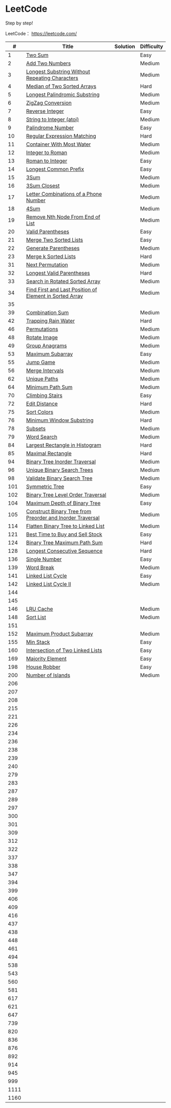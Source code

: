 # LeetCode
Step by step!

LeetCode： https://leetcode.com/ 

| #    | Title                                                        | Solution | Difficulty |
| ---- | ------------------------------------------------------------ | -------- | ---------- |
| 1    | [Two Sum](https://leetcode.com/problems/two-sum)             |          | Easy       |
| 2    | [Add Two Numbers](https://leetcode.com/problems/add-two-numbers) |          | Medium     |
| 3    | [Longest Substring Without Repeating Characters](https://leetcode.com/problems/longest-substring-without-repeating-characters) |          | Medium     |
| 4    | [Median of Two Sorted Arrays](https://leetcode.com/problems/median-of-two-sorted-arrays) |          | Hard       |
| 5    | [Longest Palindromic Substring](https://leetcode.com/problems/longest-palindromic-substring) |          | Medium     |
| 6    | [ZigZag Conversion](https://leetcode.com/problems/zigzag-conversion) |          | Medium     |
| 7    | [Reverse Integer](https://leetcode.com/problems/reverse-integer) |          | Easy       |
| 8    | [String to Integer (atoi)](https://leetcode.com/problems/string-to-integer-atoi) |          | Medium     |
| 9    | [Palindrome Number](https://leetcode.com/problems/palindrome-number) |          | Easy       |
| 10   | [Regular Expression Matching](https://leetcode.com/problems/regular-expression-matching) |          | Hard       |
| 11   | [Container With Most Water](https://leetcode.com/problems/container-with-most-water) |          | Medium     |
| 12   | [Integer to Roman](https://leetcode.com/problems/integer-to-roman) |          | Medium     |
| 13   | [Roman to Integer](https://leetcode.com/problems/roman-to-integer) |          | Easy       |
| 14   | [Longest Common Prefix](https://leetcode.com/problems/longest-common-prefix) |          | Easy       |
| 15   | [3Sum](https://leetcode.com/problems/3sum)                   |          | Medium     |
| 16   | [3Sum Closest](https://leetcode.com/problems/3sum-closest)   |          | Medium     |
| 17   | [Letter Combinations of a Phone Number](https://leetcode.com/problems/letter-combinations-of-a-phone-number) |          | Medium     |
| 18   | [4Sum](https://leetcode.com/problems/4sum)                   |          | Medium     |
| 19   | [Remove Nth Node From End of List](https://leetcode.com/problems/remove-nth-node-from-end-of-list) |          | Medium     |
| 20   | [Valid Parentheses](https://leetcode.com/problems/valid-parentheses) |          | Easy       |
| 21   | [Merge Two Sorted Lists](https://leetcode.com/problems/merge-two-sorted-lists) |          | Easy       |
| 22   | [Generate Parentheses](https://leetcode.com/problems/generate-parentheses) |          | Medium     |
| 23   | [Merge k Sorted Lists](https://leetcode.com/problems/merge-k-sorted-lists) |          | Hard       |
| 31   | [Next Permutation](https://leetcode.com/problems/next-permutation) |          | Medium     |
| 32   | [Longest Valid Parentheses](https://leetcode.com/problems/longest-valid-parentheses) |          | Hard       |
| 33   | [Search in Rotated Sorted Array](https://leetcode.com/problems/search-in-rotated-sorted-array) |          | Medium     |
| 34   | [Find First and Last Position of Element in Sorted Array](https://leetcode.com/problems/find-first-and-last-position-of-element-in-sorted-array) |          | Medium     |
| 35   |                                                              |          |            |
| 39   | [Combination Sum](https://leetcode.com/problems/combination-sum) |          | Medium     |
| 42   | [Trapping Rain Water](https://leetcode.com/problems/trapping-rain-water) |          | Hard       |
| 46   | [Permutations](https://leetcode.com/problems/permutations)   |          | Medium     |
| 48   | [Rotate Image](https://leetcode.com/problems/rotate-image)   |          | Medium     |
| 49   | [Group Anagrams](https://leetcode.com/problems/group-anagrams) |          | Medium     |
| 53   | [Maximum Subarray](https://leetcode.com/problems/maximum-subarray) |          | Easy       |
| 55   | [Jump Game](https://leetcode.com/problems/jump-game)         |          | Medium     |
| 56   | [Merge Intervals](https://leetcode.com/problems/merge-intervals) |          | Medium     |
| 62   | [Unique Paths](https://leetcode.com/problems/unique-paths)   |          | Medium     |
| 64   | [Minimum Path Sum](https://leetcode.com/problems/minimum-path-sum) |          | Medium     |
| 70   | [Climbing Stairs](https://leetcode.com/problems/climbing-stairs) |          | Easy       |
| 72   | [Edit Distance](https://leetcode.com/problems/edit-distance) |          | Hard       |
| 75   | [Sort Colors](https://leetcode.com/problems/sort-colors)     |          | Medium     |
| 76   | [Minimum Window Substring](https://leetcode.com/problems/minimum-window-substring) |          | Hard       |
| 78   | [Subsets](https://leetcode.com/problems/subsets)             |          | Medium     |
| 79   | [Word Search](https://leetcode.com/problems/word-search)     |          | Medium     |
| 84   | [Largest Rectangle in Histogram](https://leetcode.com/problems/largest-rectangle-in-histogram) |          | Hard       |
| 85   | [Maximal Rectangle](https://leetcode.com/problems/maximal-rectangle) |          | Hard       |
| 94   | [Binary Tree Inorder Traversal](https://leetcode.com/problems/binary-tree-inorder-traversal) |          | Medium     |
| 96   | [Unique Binary Search Trees](https://leetcode.com/problems/unique-binary-search-trees) |          | Medium     |
| 98   | [Validate Binary Search Tree](https://leetcode.com/problems/validate-binary-search-tree) |          | Medium     |
| 101  | [Symmetric Tree](https://leetcode.com/problems/symmetric-tree) |          | Easy       |
| 102  | [Binary Tree Level Order Traversal](https://leetcode.com/problems/binary-tree-level-order-traversal) |          | Medium     |
| 104  | [Maximum Depth of Binary Tree](https://leetcode.com/problems/maximum-depth-of-binary-tree) |          | Easy       |
| 105  | [Construct Binary Tree from Preorder and Inorder Traversal](https://leetcode.com/problems/construct-binary-tree-from-preorder-and-inorder-traversal) |          | Medium     |
| 114  | [Flatten Binary Tree to Linked List](https://leetcode.com/problems/flatten-binary-tree-to-linked-list) |          | Medium     |
| 121  | [Best Time to Buy and Sell Stock](https://leetcode.com/problems/best-time-to-buy-and-sell-stock) |          | Easy       |
| 124  | [Binary Tree Maximum Path Sum](https://leetcode.com/problems/binary-tree-maximum-path-sum) |          | Hard       |
| 128  | [Longest Consecutive Sequence](https://leetcode.com/problems/longest-consecutive-sequence) |          | Hard       |
| 136  | [Single Number](https://leetcode.com/problems/single-number) |          | Easy       |
| 139  | [Word Break](https://leetcode.com/problems/word-break)       |          | Medium     |
| 141  | [Linked List Cycle](https://leetcode.com/problems/linked-list-cycle) |          | Easy       |
| 142  | [Linked List Cycle II](https://leetcode.com/problems/linked-list-cycle-ii) |          | Medium     |
| 144  |                                                              |          |            |
| 145  |                                                              |          |            |
| 146  | [LRU Cache](https://leetcode.com/problems/lru-cache)         |          | Medium     |
| 148  | [Sort List](https://leetcode.com/problems/sort-list)         |          | Medium     |
| 151  |                                                              |          |            |
| 152  | [Maximum Product Subarray](https://leetcode.com/problems/maximum-product-subarray) |          | Medium     |
| 155  | [Min Stack](https://leetcode.com/problems/min-stack)         |          | Easy       |
| 160  | [Intersection of Two Linked Lists](https://leetcode.com/problems/intersection-of-two-linked-lists) |          | Easy       |
| 169  | [Majority Element](https://leetcode.com/problems/majority-element) |          | Easy       |
| 198  | [House Robber](https://leetcode.com/problems/house-robber)   |          | Easy       |
| 200  | [Number of Islands](https://leetcode.com/problems/number-of-islands) |          | Medium     |
| 206  |                                                              |          |            |
| 207  |                                                              |          |            |
| 208  |                                                              |          |            |
| 215  |                                                              |          |            |
| 221  |                                                              |          |            |
| 226  |                                                              |          |            |
| 234  |                                                              |          |            |
| 236  |                                                              |          |            |
| 238  |                                                              |          |            |
| 239  |                                                              |          |            |
| 240  |                                                              |          |            |
| 279  |                                                              |          |            |
| 283  |                                                              |          |            |
| 287  |                                                              |          |            |
| 289  |                                                              |          |            |
| 297  |                                                              |          |            |
| 300  |                                                              |          |            |
| 301  |                                                              |          |            |
| 309  |                                                              |          |            |
| 312  |                                                              |          |            |
| 322  |                                                              |          |            |
| 337  |                                                              |          |            |
| 338  |                                                              |          |            |
| 347  |                                                              |          |            |
| 394  |                                                              |          |            |
| 399  |                                                              |          |            |
| 406  |                                                              |          |            |
| 409  |                                                              |          |            |
| 416  |                                                              |          |            |
| 437  |                                                              |          |            |
| 438  |                                                              |          |            |
| 448  |                                                              |          |            |
| 461  |                                                              |          |            |
| 494  |                                                              |          |            |
| 538  |                                                              |          |            |
| 543  |                                                              |          |            |
| 560  |                                                              |          |            |
| 581  |                                                              |          |            |
| 617  |                                                              |          |            |
| 621  |                                                              |          |            |
| 647  |                                                              |          |            |
| 739  |                                                              |          |            |
| 820  |                                                              |          |            |
| 836  |                                                              |          |            |
| 876  |                                                              |          |            |
| 892  |                                                              |          |            |
| 914  |                                                              |          |            |
| 945  |                                                              |          |            |
| 999  |                                                              |          |            |
| 1111 |                                                              |          |            |
| 1160 |                                                              |          |            |

